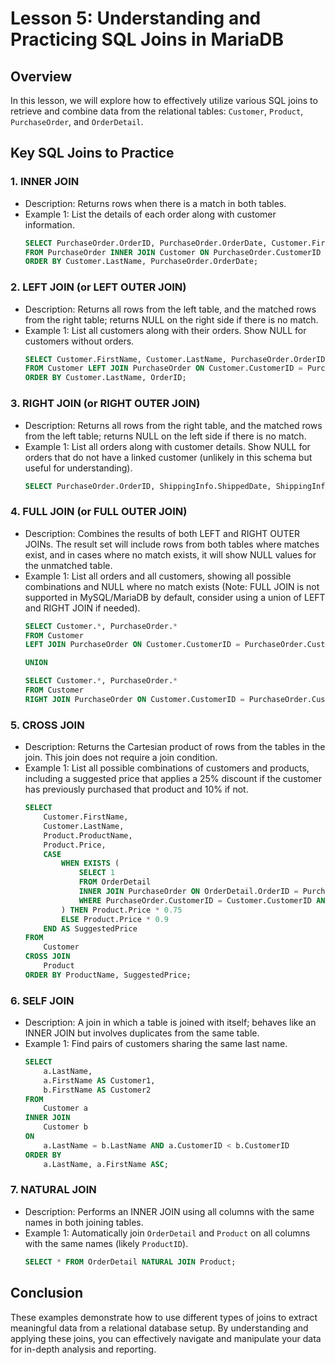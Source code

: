 # Lesson 5: Understanding and Practicing SQL Joins in MariaDB

## Overview

In this lesson, we will explore how to effectively utilize various SQL joins to retrieve and combine data from the relational tables: `Customer`, `Product`, `PurchaseOrder`, and `OrderDetail`.

## Key SQL Joins to Practice

### 1. INNER JOIN
- Description: Returns rows when there is a match in both tables.
- Example 1: List the details of each order along with customer information.
    ```sql
    SELECT PurchaseOrder.OrderID, PurchaseOrder.OrderDate, Customer.FirstName, Customer.LastName 
    FROM PurchaseOrder INNER JOIN Customer ON PurchaseOrder.CustomerID = Customer.CustomerID 
    ORDER BY Customer.LastName, PurchaseOrder.OrderDate;
    ```

### 2. LEFT JOIN (or LEFT OUTER JOIN)
- Description: Returns all rows from the left table, and the matched rows from the right table; returns NULL on the right side if there is no match.
- Example 1: List all customers along with their orders. Show NULL for customers without orders.
    ```sql
    SELECT Customer.FirstName, Customer.LastName, PurchaseOrder.OrderID 
    FROM Customer LEFT JOIN PurchaseOrder ON Customer.CustomerID = PurchaseOrder.CustomerID 
    ORDER BY Customer.LastName, OrderID;
    ```

### 3. RIGHT JOIN (or RIGHT OUTER JOIN)
- Description: Returns all rows from the right table, and the matched rows from the left table; returns NULL on the left side if there is no match.
- Example 1: List all orders along with customer details. Show NULL for orders that do not have a linked customer (unlikely in this schema but useful for understanding).
    ```sql
    SELECT PurchaseOrder.OrderID, ShippingInfo.ShippedDate, ShippingInfo.Carrier FROM ShippingInfo RIGHT JOIN PurchaseOrder ON ShippingInfo.OrderID = PurchaseOrder.OrderID ORDER BY OrderID;
    ```

### 4. FULL JOIN (or FULL OUTER JOIN)
- Description: Combines the results of both LEFT and RIGHT OUTER JOINs. The result set will include rows from both tables where matches exist, and in cases where no match exists, it will show NULL values for the unmatched table.
- Example 1: List all orders and all customers, showing all possible combinations and NULL where no match exists (Note: FULL JOIN is not supported in MySQL/MariaDB by default, consider using a union of LEFT and RIGHT JOIN if needed).
    ```sql
    SELECT Customer.*, PurchaseOrder.*
    FROM Customer
    LEFT JOIN PurchaseOrder ON Customer.CustomerID = PurchaseOrder.CustomerID

    UNION

    SELECT Customer.*, PurchaseOrder.*
    FROM Customer
    RIGHT JOIN PurchaseOrder ON Customer.CustomerID = PurchaseOrder.CustomerID;

    ```

### 5. CROSS JOIN
- Description: Returns the Cartesian product of rows from the tables in the join. This join does not require a join condition.
- Example 1: List all possible combinations of customers and products, including a suggested price that applies a 25% discount if the customer has previously purchased that product and 10% if not.
    ```sql
    SELECT 
        Customer.FirstName, 
        Customer.LastName, 
        Product.ProductName, 
        Product.Price,
        CASE 
            WHEN EXISTS (
                SELECT 1 
                FROM OrderDetail 
                INNER JOIN PurchaseOrder ON OrderDetail.OrderID = PurchaseOrder.OrderID
                WHERE PurchaseOrder.CustomerID = Customer.CustomerID AND OrderDetail.ProductID = Product.ProductID
            ) THEN Product.Price * 0.75       
            ELSE Product.Price * 0.9          
        END AS SuggestedPrice
    FROM 
        Customer 
    CROSS JOIN 
        Product  
    ORDER BY ProductName, SuggestedPrice;
    ```

### 6. SELF JOIN
- Description: A join in which a table is joined with itself; behaves like an INNER JOIN but involves duplicates from the same table.
- Example 1: Find pairs of customers sharing the same last name.
    ```sql
    SELECT 
        a.LastName, 
        a.FirstName AS Customer1, 
        b.FirstName AS Customer2 
    FROM 
        Customer a 
    INNER JOIN 
        Customer b 
    ON 
        a.LastName = b.LastName AND a.CustomerID < b.CustomerID  
    ORDER BY 
        a.LastName, a.FirstName ASC;
    ```

### 7. NATURAL JOIN
- Description: Performs an INNER JOIN using all columns with the same names in both joining tables.
- Example 1: Automatically join `OrderDetail` and `Product` on all columns with the same names (likely `ProductID`).
    ```sql
    SELECT * FROM OrderDetail NATURAL JOIN Product;
    ```

## Conclusion

These examples demonstrate how to use different types of joins to extract meaningful data from a relational database setup. By understanding and applying these joins, you can effectively navigate and manipulate your data for in-depth analysis and reporting.
